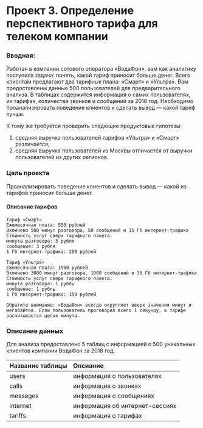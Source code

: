 # Проект 3. Определение перспективного тарифа для телеком компании

### Вводная: 
Работая в компании сотового оператора «ВодаФон», вам как аналитику поступила задача: понять, какой тариф приносит больше денег.
Всего клиентам предлагают два тарифных плана: «Смарт» и «Ультра». Вам предоставлены данные 500 пользователей для предварительного анализа. В таблицах содержится информация о самих пользователях, их тарифах, количестве звонков и сообщений за 2018 год. Необходимо проанализировать поведение клиентов и сделать вывод — какой тариф лучше.

К тому же требуется проверить следющие продуктовые гипотезы:
1. средняя выручка пользователей тарифов «Ультра» и «Смарт» различается;
2. средняя выручка пользователей из Москвы отличается от выручки пользователей из других регионов.


### Цель проекта 
Проанализировать поведение клиентов и сделать вывод — какой из тарифов приносит больше денег.

#### Описание тарифов
    Тариф «Смарт»
    Ежемесячная плата: 550 рублей
    Включено 500 минут разговора, 50 сообщений и 15 Гб интернет-трафика
    Стоимость услуг сверх тарифного пакета:
    минута разговора: 3 рубля
    сообщение: 3 рубля
    1 Гб интернет-трафика: 200 рублей
    
    Тариф «Ультра»
    Ежемесячная плата: 1950 рублей
    Включено 3000 минут разговора, 1000 сообщений и 30 Гб интернет-трафика
    Стоимость услуг сверх тарифного пакета:
    минута разговора: 1 рубль
    сообщение: 1 рубль
    1 Гб интернет-трафика: 150 рублей
    
    Обратите внимание: «ВодаФон» всегда округляет вверх значения минут и мегабайтов. Если пользователь проговорил всего 1 секунду, в тарифе засчитывается целая минута.

### Описание данных

Для анализа предоставлено 5 таблиц с информацией о 500 уникальных клиентов компании ВодаФон за 2018 год.

|Название таблицы | Опсиание |
|:---|:---|
|users |информация о пользователях |
|calls |информация о звонках |
|messages |информация о сообщениях |
|internet |информация об интернет-сессиях |
|tariffs |информация о тарифах |